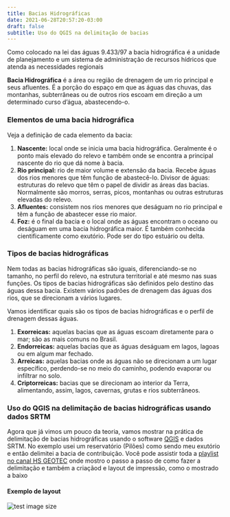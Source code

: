 ```yaml
---
title: Bacias Hidrográficas
date: 2021-06-28T20:57:20-03:00
draft: false
subtitle: Uso do QGIS na delimitação de bacias
---
```


Como colocado na lei das águas 9.433/97 a bacia hidrográfica é a unidade de planejamento e um sistema de administração de recursos hídricos que atenda as necessidades regionais

**Bacia Hidrográfica** é a área ou região de drenagem de um rio principal e seus afluentes. É a porção do espaço em que as águas das chuvas, das montanhas, subterrâneas ou de outros rios escoam em direção a um determinado curso d’água, abastecendo-o.

### Elementos de uma bacia hidrográfica
Veja a definição de cada elemento da bacia:

1. **Nascente:** local onde se inicia uma bacia hidrográfica. Geralmente é o ponto mais elevado do relevo e também onde se encontra a principal nascente do rio que dá nome à bacia.
2. **Rio principal:** rio de maior volume e extensão da bacia. Recebe águas dos rios menores que têm função de abastecê-lo.
Divisor de águas: estruturas do relevo que têm o papel de dividir as áreas das bacias. Normalmente são morros, serras, picos, montanhas ou outras estruturas elevadas do relevo.
3. **Afluentes:** consistem nos rios menores que deságuam no rio principal e têm a função de abastecer esse rio maior.
4. **Foz:** é o final da bacia e o local onde as águas encontram o oceano ou deságuam em uma bacia hidrográfica maior. É também conhecida cientificamente como exutório. Pode ser do tipo estuário ou delta.


### Tipos de bacias hidrográficas
Nem todas as bacias hidrográficas são iguais, diferenciando-se no tamanho, no perfil do relevo, na estrutura territorial e até mesmo nas suas funções. Os tipos de bacias hidrográficas são definidos pelo destino das águas dessa bacia. Existem vários padrões de drenagem das águas dos rios, que se direcionam a vários lugares.

Vamos identificar quais são os tipos de bacias hidrográficas e o perfil de drenagem dessas águas.

1. **Exorreicas:** aquelas bacias que as águas escoam diretamente para o mar; são as mais comuns no Brasil.
2. **Endorreicas:** aquelas bacias que as águas deságuam em lagos, lagoas ou em algum mar fechado.
3. **Arreicas:** aquelas bacias onde as águas não se direcionam a um lugar específico, perdendo-se no meio do caminho, podendo evaporar ou infiltrar no solo.
4. **Criptorreicas:** bacias que se direcionam ao interior da Terra, alimentando, assim, lagos, cavernas, grutas e rios subterrâneos.


### Uso do QGIS na delimitação de bacias hidrográficas usando dados SRTM

Agora que já vimos um pouco da teoria, vamos mostrar na prática de delimitação de bacias hidrográficas usando o software [QGIS](https://qgis.org/en/site/) e dados SRTM. No exemplo usei um reservatório (Pilões) como sendo meu exutório e então delimitei a bacia de contribuição.
Você pode assistir toda a [playlist no canal HS GEOTEC](https://www.youtube.com/watch?v=9B1RYSDUdaw&list=PLlsZ4IFs6KF_4FLC06yeNwO3i3pypm5VY) onde mostro o passo a passo de como fazer a delimitação e também a criaçãod e layout de impressão, como o mostrado a baixo

#### Exemplo de layout

![test image size](featured.jpg)